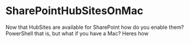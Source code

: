 # SharePointHubSitesOnMac
Now that HubSites are available for SharePoint how do you enable them? PowerShell that is, but what if you have a Mac? Heres how
